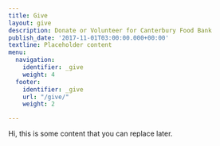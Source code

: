 ```yaml
---
title: Give
layout: give
description: Donate or Volunteer for Canterbury Food Bank
publish_date: '2017-11-01T03:00:00.000+00:00'
textline: Placeholder content
menu:
  navigation:
    identifier: _give
    weight: 4
  footer:
    identifier: _give
    url: "/give/"
    weight: 2

---
```

Hi, this is some content that you can replace later.